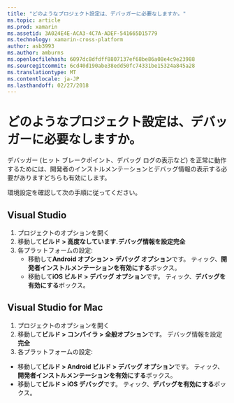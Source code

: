 ```yaml
---
title: "どのようなプロジェクト設定は、デバッガーに必要なしますか。"
ms.topic: article
ms.prod: xamarin
ms.assetid: 3A024E4E-ACA3-4C7A-ADEF-541665D15779
ms.technology: xamarin-cross-platform
author: asb3993
ms.author: amburns
ms.openlocfilehash: 6097dc8dfdff8807137ef68be86a08e4c9e23988
ms.sourcegitcommit: 6cd40d190abe38edd50fc74331be15324a845a28
ms.translationtype: MT
ms.contentlocale: ja-JP
ms.lasthandoff: 02/27/2018
---
```

# <a name="what-project-settings-are-required-for-the-debugger"></a>どのようなプロジェクト設定は、デバッガーに必要なしますか。

デバッガー (ヒット ブレークポイント、デバッグ ログの表示など) を正常に動作するためには、開発者のインストルメンテーションとデバッグ情報の表示する必要がありますどちらも有効にします。

環境設定を確認して次の手順に従ってください。

## <a name="visual-studio"></a>Visual Studio
1. プロジェクトのオプションを開く
2. 移動して**ビルド > 高度なしています.**デバッグ情報を設定**完全**
3. 各プラットフォームの設定:
   - 移動して**Android オプション > デバッグ オプション**です。 ティック、**開発者インストルメンテーションを有効にする**ボックス。
   - 移動して**iOS ビルド > デバッグ オプション**です。 ティック、**デバッグを有効にする**ボックス。

## <a name="visual-studio-for-mac"></a>Visual Studio for Mac
1. プロジェクトのオプションを開く
2. 移動して**ビルド > コンパイラ > 全般オプション**です。 デバッグ情報を設定**完全**
3. 各プラットフォームの設定:
  - 移動して**ビルド > Android ビルド > デバッグ オプション**です。 ティック、**開発者インストルメンテーションを有効にする**ボックス。
  - 移動して**ビルド > iOS デバッグ**です。 ティック、**デバッグを有効にする**ボックス。

